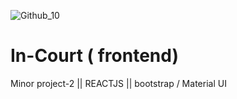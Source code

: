 ![Github_10](https://user-images.githubusercontent.com/80212470/119267716-6c26a200-bc0d-11eb-97f3-eedf70d71159.gif)

# In-Court ( frontend) 
Minor project-2 || REACTJS  || bootstrap / Material UI
